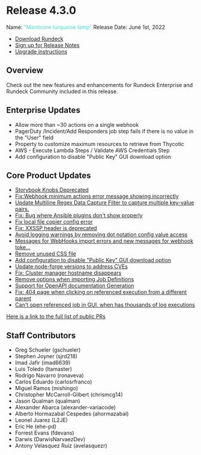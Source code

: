# Release 4.3.0

Name: <span style="color: turquoise"><span class="glyphicon glyphicon-lamp"></span> "Manticore turquoise lamp"</span>
Release Date: June 1st, 2022

- [Download Rundeck](https://download.rundeck.com/)
- [Sign up for Release Notes](https://www.rundeck.com/release-notes-signup)
- [Upgrade instructions](/upgrading/)

## Overview

Check out the new features and enhancements for Rundeck Enterprise and Rundeck Community included in this release.

## Enterprise Updates

* Allow more than ~30 actions on a single webhook
* PagerDuty /Incident/Add Responders job step fails if there is no value in the &quot;User&quot; field
* Property to customize maximum resources to retrieve from Thycotic
* AWS - Execute Lambda Steps / Validate AWS Credentials Step
* Add configuration to disable &quot;Public Key&quot; GUI download option


## Core Product Updates

* [Storybook Knobs Deprecated](https://github.com/rundeck/rundeck/pull/7721)
* [Fix:Webhook minimum actions error message showing incorrectly](https://github.com/rundeck/rundeck/pull/7718)
* [Update Multiline Regex Data Capture Filter to capture multiple key-value pairs.](https://github.com/rundeck/rundeck/pull/7711)
* [Fix: Bug where Ansible plugins don&#39;t show properly](https://github.com/rundeck/rundeck/pull/7704)
* [Fix local file copier config error](https://github.com/rundeck/rundeck/pull/7703)
* [Fix: XXSSP header is deprecated](https://github.com/rundeck/rundeck/pull/7696)
* [Avoid logging warnings by removing dot notation config value access](https://github.com/rundeck/rundeck/pull/7695)
* [Messages for WebHooks import errors and new messages for webhook toke…](https://github.com/rundeck/rundeck/pull/7694)
* [Remove unused CSS file](https://github.com/rundeck/rundeck/pull/7692)
* [Add configuration to disable &quot;Public Key&quot; GUI download option](https://github.com/rundeck/rundeck/pull/7691)
* [Update node-forge versions to address CVEs](https://github.com/rundeck/rundeck/pull/7690)
* [Fix: Cluster manager hostname disappears](https://github.com/rundeck/rundeck/pull/7685)
* [Remove options when importing Job Definitions](https://github.com/rundeck/rundeck/pull/7674)
* [Support for OpenAPI documentation Generation](https://github.com/rundeck/rundeck/pull/7672)
* [Fix: 404 page when clicking on referenced execution from a different parent](https://github.com/rundeck/rundeck/pull/7649)
* [Can&#39;t open referenced job in GUI, when has thousands of log executions](https://github.com/rundeck/rundeck/pull/7648)

[Here is a link to the full list of public PRs](https://github.com/rundeck/rundeck/pulls?q=is%3Apr+milestone%3A4.3.0+is%3Aclosed)


## Staff Contributors

* Greg Schueler (gschueler)
* Stephen Joyner (sjrd218)
* Imad Jafir (imad6639)
* Luis Toledo (ltamaster)
* Rodrigo Navarro (ronaveva)
* Carlos Eduardo (carlosrfranco)
* Miguel Ramos (mishingo)
* Christopher McCarroll-Gilbert (chrismcg14)
* Jason Qualman (qualman)
* Alexander Abarca (alexander-variacode)
* Alberto Hormazabal Cespedes (ahormazabal)
* Leonel Juarez (L2JE)
* Eric He (ehe-pd)
* Forrest Evans (fdevans)
* Darwis (DarwisNarvaezDev)
* Antony Velasquez Ruiz (avelasquezr)
